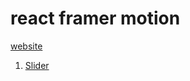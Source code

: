 # react framer motion

[website](https://yiminprogram.github.io/react-framer-motion/#/)

1. [Slider](https://yiminprogram.github.io/react-framer-motion/#/slider)
